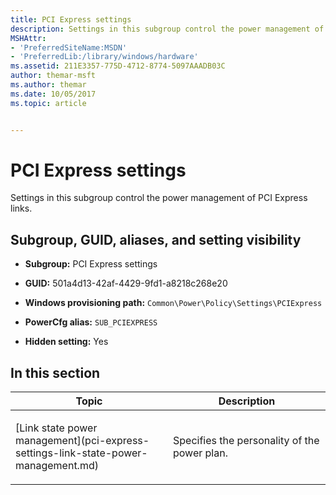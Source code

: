 ```yaml
---
title: PCI Express settings
description: Settings in this subgroup control the power management of PCI Express links.
MSHAttr:
- 'PreferredSiteName:MSDN'
- 'PreferredLib:/library/windows/hardware'
ms.assetid: 211E3357-775D-4712-8774-5097AAADB03C
author: themar-msft
ms.author: themar
ms.date: 10/05/2017
ms.topic: article


---
```


# PCI Express settings


Settings in this subgroup control the power management of PCI Express links.

## <span id="Subgroup__GUID__aliases__and_setting_visibility"></span><span id="subgroup__guid__aliases__and_setting_visibility"></span><span id="SUBGROUP__GUID__ALIASES__AND_SETTING_VISIBILITY"></span>Subgroup, GUID, aliases, and setting visibility


-   **Subgroup:** PCI Express settings

-   **GUID:** 501a4d13-42af-4429-9fd1-a8218c268e20

-   **Windows provisioning path:** `Common\Power\Policy\Settings\PCIExpress`

-   **PowerCfg alias:** `SUB_PCIEXPRESS`

-   **Hidden setting:** Yes

## <span id="in_this_section"></span>In this section


<table>
<colgroup>
<col width="50%" />
<col width="50%" />
</colgroup>
<thead>
<tr class="header">
<th>Topic</th>
<th>Description</th>
</tr>
</thead>
<tbody>
<tr class="odd">
<td><p>[Link state power management](pci-express-settings-link-state-power-management.md)</p></td>
<td><p>Specifies the personality of the power plan.</p></td>
</tr>
</tbody>
</table>
